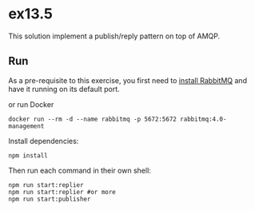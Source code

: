 # ex13.5

This solution implement a publish/reply pattern on top of AMQP.

## Run

As a pre-requisite to this exercise, you first need to [install RabbitMQ](http://www.rabbitmq.com/download.html) and have it running on its default port.

or run Docker
```shell script
docker run --rm -d --name rabbitmq -p 5672:5672 rabbitmq:4.0-management
```

Install dependencies:

```shell script
npm install
```

Then run each command in their own shell:

```shell script
npm run start:replier
npm run start:replier #or more
npm run start:publisher
```
